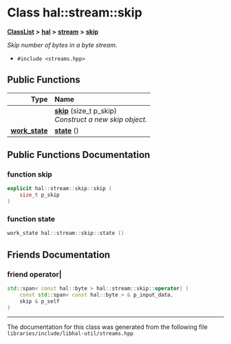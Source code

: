 

# Class hal::stream::skip



[**ClassList**](annotated.md) **>** [**hal**](namespacehal.md) **>** [**stream**](namespacehal_1_1stream.md) **>** [**skip**](classhal_1_1stream_1_1skip.md)



_Skip number of bytes in a byte stream._ 

* `#include <streams.hpp>`





































## Public Functions

| Type | Name |
| ---: | :--- |
|   | [**skip**](#function-skip) (size\_t p\_skip) <br>_Construct a new skip object._  |
|  [**work\_state**](namespacehal.md#enum-work_state) | [**state**](#function-state) () <br> |




























## Public Functions Documentation




### function skip 

```C++
explicit hal::stream::skip::skip (
    size_t p_skip
) 
```






### function state 

```C++
work_state hal::stream::skip::state () 
```


## Friends Documentation





### friend operator\| 

```C++
std::span< const hal::byte > hal::stream::skip::operator| (
    const std::span< const hal::byte > & p_input_data,
    skip & p_self
) 
```




------------------------------
The documentation for this class was generated from the following file `libraries/include/libhal-util/streams.hpp`

